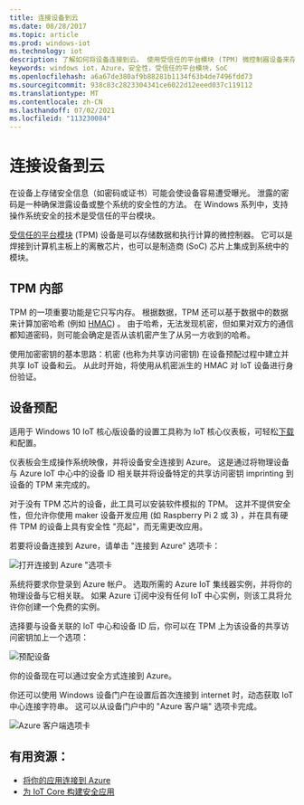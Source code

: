 ```yaml
---
title: 连接设备到云
ms.date: 08/28/2017
ms.topic: article
ms.prod: windows-iot
ms.technology: iot
description: 了解如何将设备连接到云。 使用受信任的平台模块 (TPM) 微控制器设备来存储数据和执行计算。
keywords: windows iot，Azure，安全性，受信任的平台模块，SoC
ms.openlocfilehash: a6a67de380af9b88281b1134f63b4de7496fdd73
ms.sourcegitcommit: 938c83c2823304341ce6022d12eeed037c119112
ms.translationtype: MT
ms.contentlocale: zh-CN
ms.lasthandoff: 07/02/2021
ms.locfileid: "113230084"
---
```

# <a name="connect-your-device-to-the-cloud"></a>连接设备到云

在设备上存储安全信息（如密码或证书）可能会使设备容易遭受曝光。 泄露的密码是一种确保泄露设备或整个系统的安全性的方法。 在 Windows 系列中，支持操作系统安全的技术是受信任的平台模块。

[受信任的平台模块](https://en.wikipedia.org/wiki/Trusted_Platform_Module) (TPM) 设备是可以存储数据和执行计算的微控制器。 它可以是焊接到计算机主板上的离散芯片，也可以是制造商 (SoC) 芯片上集成到系统中的模块。 

## <a name="inside-the-tpm"></a>TPM 内部 

TPM 的一项重要功能是它只写内存。 根据数据，TPM 还可以基于数据中的数据来计算加密哈希 (例如 [HMAC](https://en.wikipedia.org/wiki/Hash-based_message_authentication_code)) 。
由于哈希，无法发现机密，但如果对双方的通信都知道密码，则可能会确定是否从该机密产生了从另一方收到的哈希。

使用加密密钥的基本思路：机密 (也称为共享访问密钥) 在设备预配过程中建立并共享 IoT 设备和云。 从此时开始，将使用从机密派生的 HMAC 对 IoT 设备进行身份验证。

## <a name="device-provisioning"></a>设备预配 

适用于 Windows 10 IoT 核心版设备的设置工具称为 IoT 核心仪表板，可轻松[下载](https://go.microsoft.com/fwlink/?LinkID=708576)和配置。

仪表板会生成操作系统映像，并将设备安全连接到 Azure。 这是通过将物理设备与 Azure IoT 中心中的设备 ID 相关联并将设备特定的共享访问密钥 imprinting 到设备的 TPM 来完成的。 

对于没有 TPM 芯片的设备，此工具可以安装软件模拟的 TPM。 这并不提供安全性，但允许你使用 maker 设备开发应用 (如 Raspberry Pi 2 或 3) ，并在具有硬件 TPM 的设备上具有安全性 "亮起"，而无需更改应用。 

若要将设备连接到 Azure，请单击 "连接到 Azure" 选项卡：

![打开连接到 Azure "选项卡](../media/ConnectDeviceToCloud/Building_Secure_Apps_for_IoT_Core_Screen01.png)

系统将要求你登录到 Azure 帐户。 选取所需的 Azure IoT 集线器实例，并将你的物理设备与它相关联。 如果 Azure 订阅中没有任何 IoT 中心实例，则该工具将允许你创建一个免费的实例。 

选择要与设备关联的 IoT 中心和设备 ID 后，你可以在 TPM 上为该设备的共享访问密钥加上一个选项：

![预配设备](../media/ConnectDeviceToCloud/Building_Secure_Apps_for_IoT_Core_Screen02.png)

你的设备现在可以通过安全方式连接到 Azure。 

你还可以使用 Windows 设备门户在设置后首次连接到 internet 时，动态获取 IoT 中心连接字符串。 这可以从设备门户中的 "Azure 客户端" 选项卡完成。

![Azure 客户端选项卡](../media/ConnectDeviceToCloud/azure-clients.png)

## <a name="helpful-resources"></a>有用资源：
* [将你的应用连接到 Azure](../connect-to-cloud/ConnectAppToCloud.md)
* [为 IoT Core 构建安全应用](https://blogs.windows.com/buildingapps/2016/07/20/building-secure-apps-for-windows-iot-core/#oqFLXiWIL1iCF8j9.97)
